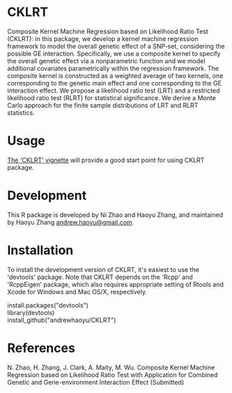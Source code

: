 CKLRT
=======

Composite Kernel Machine Regression based on Likelihood Ratio Test (CKLRT): in this package, we develop a kernel machine regression framework to model the overall genetic effect of a SNP-set, considering the possible GE interaction. Specifically, we use a composite kernel to specify the overall genetic effect via a nonparametric function and we model additional covariates parametrically within the regression framework. The composite kernel is constructed as a weighted average of two kernels, one corresponding to the genetic main effect and one corresponding to the GE interaction effect. We propose a likelihood ratio test (LRT) and a restricted likelihood ratio test (RLRT) for statistical significance. We derive a Monte Carlo approach for the finite sample distributions of LRT and RLRT statistics.

Usage
=======

[The 'CKLRT' vignette](https://github.com/andrewhaoyu/CKLRT/blob/master/inst/CKLRT_package.pdf) will provide a good start point for using CKLRT package.


Development 
=======
This R package is developed by Ni Zhao and Haoyu Zhang, and maintained by Haoyu Zhang <andrew.haoyu@gmail.com>.

Installation
=======
To install the development version of CKLRT, it's easiest to use the 'devtools' package. Note that CKLRT depends on the 'Rcpp' and 'RcppEigen' package, which also requires appropriate setting of Rtools and Xcode for Windows and Mac OS/X, respectively.

install.packages("devtools")  
library(devtools)  
install_github("andrewhaoyu/CKLRT")

References
=======
N. Zhao, H. Zhang, J. Clark, A. Maity, M. Wu. Composite Kernel Machine Regression based on Likelihood Ratio Test with Application for Combined Genetic and Gene-environment Interaction Effect (Submitted)


